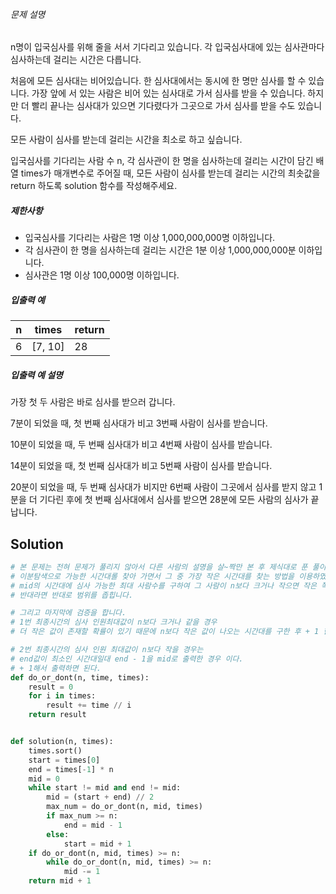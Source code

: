 ###### 문제 설명

n명이 입국심사를 위해 줄을 서서 기다리고 있습니다. 각 입국심사대에 있는 심사관마다 심사하는데 걸리는 시간은 다릅니다.

처음에 모든 심사대는 비어있습니다. 한 심사대에서는 동시에 한 명만 심사를 할 수 있습니다. 가장 앞에 서 있는 사람은 비어 있는 심사대로 가서 심사를 받을 수 있습니다. 하지만 더 빨리 끝나는 심사대가 있으면 기다렸다가 그곳으로 가서 심사를 받을 수도 있습니다.

모든 사람이 심사를 받는데 걸리는 시간을 최소로 하고 싶습니다.

입국심사를 기다리는 사람 수 n, 각 심사관이 한 명을 심사하는데 걸리는 시간이 담긴 배열 times가 매개변수로 주어질 때, 모든 사람이 심사를 받는데 걸리는 시간의 최솟값을 return 하도록 solution 함수를 작성해주세요.

##### 제한사항

- 입국심사를 기다리는 사람은 1명 이상 1,000,000,000명 이하입니다.
- 각 심사관이 한 명을 심사하는데 걸리는 시간은 1분 이상 1,000,000,000분 이하입니다.
- 심사관은 1명 이상 100,000명 이하입니다.

##### 입출력 예

| n    | times   | return |
| ---- | ------- | ------ |
| 6    | [7, 10] | 28     |

##### 입출력 예 설명

가장 첫 두 사람은 바로 심사를 받으러 갑니다.

7분이 되었을 때, 첫 번째 심사대가 비고 3번째 사람이 심사를 받습니다.

10분이 되었을 때, 두 번째 심사대가 비고 4번째 사람이 심사를 받습니다.

14분이 되었을 때, 첫 번째 심사대가 비고 5번째 사람이 심사를 받습니다.

20분이 되었을 때, 두 번째 심사대가 비지만 6번째 사람이 그곳에서 심사를 받지 않고 1분을 더 기다린 후에 첫 번째 심사대에서 심사를 받으면 28분에 모든 사람의 심사가 끝납니다.

## Solution

```python
# 본 문제는 전혀 문제가 풀리지 않아서 다른 사람의 설명을 살~짝만 본 후 제식대로 푼 풀이입니다. 100% 제 실력은 아닙니다.
# 이분탐색으로 가능한 시간대롤 찾아 가면서 그 중 가장 작은 시간대를 찾는 방법을 이용하였습니다.
# mid의 시간대에 심사 가능한 최대 사람수를 구하여 그 사람이 n보다 크거나 작으면 작은 쪽으로 범위를 좁히는 방법 이용합니다.
# 반대라면 반대로 범위를 좁힙니다.

# 그리고 마지막에 검증을 합니다.
# 1번 최종시간의 심사 인원최대값이 n보다 크거나 같을 경우
# 더 작은 값이 존재할 확률이 있기 때문에 n보다 작은 값이 나오는 시간대를 구한 후 + 1 한다.

# 2번 최종시간의 심사 인원 최대값이 n보다 작을 경우는
# end값이 최소인 시간대일대 end - 1을 mid로 출력한 경우 이다. 
# + 1해서 출력하면 된다.
def do_or_dont(n, time, times):
    result = 0
    for i in times:
        result += time // i
    return result


def solution(n, times):
    times.sort()
    start = times[0] 
    end = times[-1] * n
    mid = 0
    while start != mid and end != mid:
        mid = (start + end) // 2
        max_num = do_or_dont(n, mid, times)
        if max_num >= n:
            end = mid - 1
        else:
            start = mid + 1
    if do_or_dont(n, mid, times) >= n:
        while do_or_dont(n, mid, times) >= n:
            mid -= 1
    return mid + 1
```

